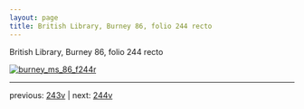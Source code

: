 ```yaml
---
layout: page
title: British Library, Burney 86, folio 244 recto
---
```


British Library, Burney 86, folio 244 recto

[![burney_ms_86_f244r](http://www.homermultitext.org/iipsrv?IIIF=/project/homer/pyramidal/deepzoom/bl/burney86imgs/v1/burney_ms_86_f244r.tif/full/800,/0/default.jpg)](http://www.homermultitext.org/ict2/?urn=urn:cite2:bl:burney86imgs.v1:burney_ms_86_f244r) 

---

previous:  [243v](../243v/) | next: [244v](../244v/)